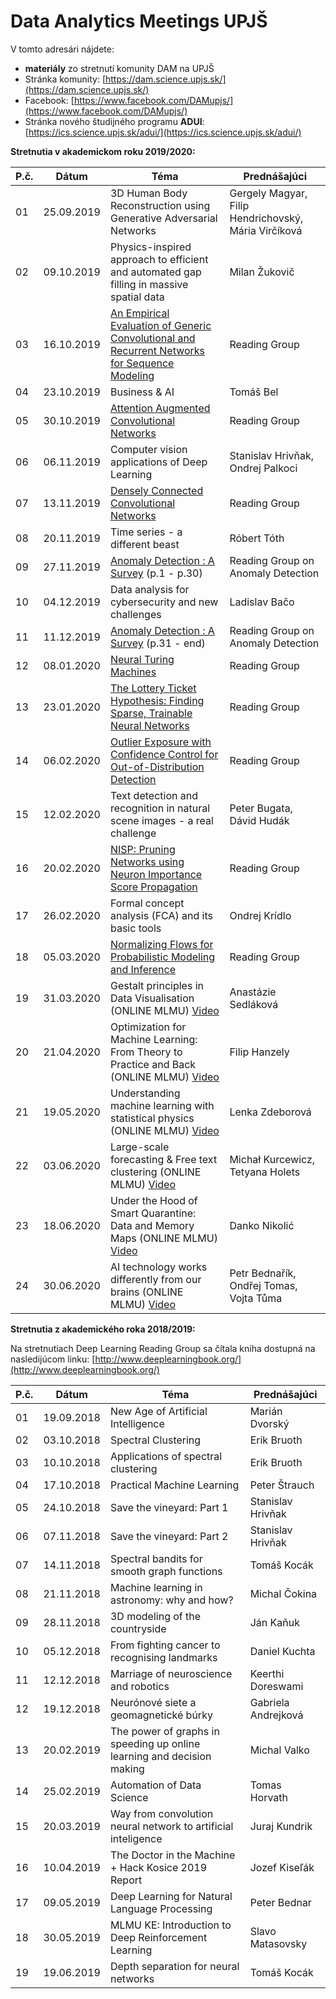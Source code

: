 # Data Analytics Meetings UPJŠ 

V tomto adresári nájdete:

+ **materiály** zo stretnutí komunity DAM na UPJŠ
+ Stránka komunity: [https://dam.science.upjs.sk/](https://dam.science.upjs.sk/)
+ Facebook: [https://www.facebook.com/DAMupjs/](https://www.facebook.com/DAMupjs/)
+ Stránka nového študijného programu **ADUI**: [https://ics.science.upjs.sk/adui/](https://ics.science.upjs.sk/adui/)

**Stretnutia v akademickom roku 2019/2020:**		   
		   
P.č.       | Dátum      | Téma                                                              | Prednášajúci
-----------|------------|-------------------------------------------------------------------|-----------------------------------------------------
01         | 25.09.2019 | 3D Human Body Reconstruction using Generative Adversarial Networks| Gergely Magyar, Filip Hendrichovský, Mária Virčíková
02         | 09.10.2019 | Physics-inspired approach to efficient and automated gap filling in massive spatial data| Milan Žukovič
03         | 16.10.2019 | [An Empirical Evaluation of Generic Convolutional and Recurrent Networks for Sequence Modeling](https://arxiv.org/abs/1803.01271)| Reading Group
04		   | 23.10.2019 | Business & AI                                                     | Tomáš Bel
05         | 30.10.2019 | [Attention Augmented Convolutional Networks](https://arxiv.org/pdf/1904.09925.pdf)| Reading Group
06         | 06.11.2019 | Computer vision applications of Deep Learning                     | Stanislav Hrivňak, Ondrej Palkoci
07         | 13.11.2019 | [Densely Connected Convolutional Networks](https://arxiv.org/abs/1608.06993) | Reading Group
08         | 20.11.2019 | Time series - a different beast                                   | Róbert Tóth
09         | 27.11.2019 | [Anomaly Detection : A Survey](http://cucis.ece.northwestern.edu/projects/DMS/publications/AnomalyDetection.pdf) (p.1 - p.30)| Reading Group on Anomaly Detection
10         | 04.12.2019 | Data analysis for cybersecurity and new challenges                | Ladislav Bačo
11         | 11.12.2019 | [Anomaly Detection : A Survey](http://cucis.ece.northwestern.edu/projects/DMS/publications/AnomalyDetection.pdf) (p.31 - end)| Reading Group on Anomaly Detection
12         | 08.01.2020 | [Neural Turing Machines](https://arxiv.org/abs/1410.5401)         | Reading Group
13         | 23.01.2020 | [The Lottery Ticket Hypothesis: Finding Sparse, Trainable Neural Networks](https://arxiv.org/pdf/1803.03635.pdf) | Reading Group
14         | 06.02.2020 | [Outlier Exposure with Confidence Control for Out-of-Distribution Detection](https://arxiv.org/pdf/1906.03509.pdf) | Reading Group
15         | 12.02.2020 | Text detection and recognition in natural scene images - a real challenge | Peter Bugata, Dávid Hudák
16         | 20.02.2020 | [NISP: Pruning Networks using Neuron Importance Score Propagation](https://arxiv.org/pdf/1711.05908.pdf) | Reading Group
17         | 26.02.2020 | Formal concept analysis (FCA) and its basic tools | Ondrej Krídlo
18         | 05.03.2020 | [Normalizing Flows for Probabilistic Modeling and Inference](https://arxiv.org/pdf/1912.02762.pdf) | Reading Group
19         | 31.03.2020 | Gestalt principles in Data Visualisation (ONLINE MLMU) [Video](https://youtu.be/64_J2iKEywU) |Anastázie Sedláková 
20         | 21.04.2020 | Optimization for Machine Learning: From Theory to Practice and Back (ONLINE MLMU) [Video](https://www.youtube.com/watch?v=MGboW-mIIi8) |Filip Hanzely
21         | 19.05.2020 | Understanding machine learning with statistical physics (ONLINE MLMU) [Video](https://youtu.be/yd09g0RaqLg) |Lenka Zdeborová
22         | 03.06.2020 | Large-scale forecasting & Free text clustering (ONLINE MLMU) [Video](https://youtu.be/2Msu67RxNFg) |Michał Kurcewicz, Tetyana Holets
23         | 18.06.2020 | Under the Hood of Smart Quarantine: Data and Memory Maps (ONLINE MLMU) [Video](https://www.youtube.com/watch?v=ymShqVlc2Ps) |Danko Nikolić
24         | 30.06.2020 | AI technology works differently from our brains (ONLINE MLMU) [Video](https://www.youtube.com/watch?v=IOLNUwp5bso) |Petr Bednařík, Ondřej Tomas, Vojta Tůma

**Stretnutia z akademického roka 2018/2019:**

Na stretnutiach Deep Learning Reading Group sa čítala kniha dostupná na nasledijúcom linku: [http://www.deeplearningbook.org/](http://www.deeplearningbook.org/)

P.č.       | Dátum      | Téma                                        | Prednášajúci
-----------|------------|---------------------------------------------|---------------
01         | 19.09.2018 | New Age of Artificial Intelligence          | Marián Dvorský
02         | 03.10.2018 | Spectral Clustering                         | Erik Bruoth
03         | 10.10.2018 | Applications of spectral clustering         | Erik Bruoth
04         | 17.10.2018 | Practical Machine Learning                  | Peter Štrauch
05         | 24.10.2018 | Save the vineyard: Part 1                   | Stanislav Hrivňak
06         | 07.11.2018 | Save the vineyard: Part 2                   | Stanislav Hrivňak
07         | 14.11.2018 | Spectral bandits for smooth graph functions | Tomáš Kocák
08         | 21.11.2018 | Machine learning in astronomy: why and how? | Michal Čokina
09         | 28.11.2018 | 3D modeling of the countryside              | Ján Kaňuk
10         | 05.12.2018  | From fighting cancer to recognising landmarks | Daniel Kuchta
11         | 12.12.2018 | Marriage of neuroscience and robotics       | Keerthi Doreswami
12         | 19.12.2018 | Neurónové siete a geomagnetické búrky       | Gabriela Andrejková
13         | 20.02.2019 | The power of graphs in speeding up online learning and decision making| Michal Valko
14         | 25.02.2019 | Automation of Data Science                  | Tomas Horvath
15         | 20.03.2019 | Way from convolution neural network to artificial inteligence| Juraj Kundrik
16         | 10.04.2019 | The Doctor in the Machine + Hack Kosice 2019 Report| Jozef Kiseľák
17         | 09.05.2019 | Deep Learning for Natural Language Processing      | Peter Bednar
18         | 30.05.2019 | MLMU KE: Introduction to Deep Reinforcement Learning| Slavo Matasovsky
19         | 19.06.2019 | Depth separation for neural networks               | Tomáš Kocák
